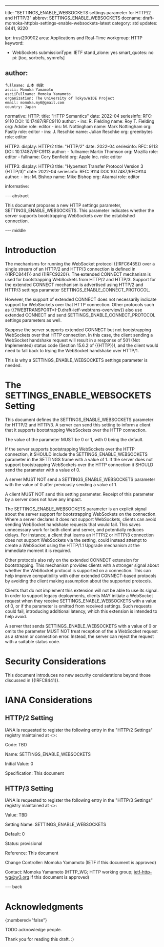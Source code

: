 ---
title: "SETTINGS_ENABLE_WEBSOCKETS settings parameter for HTTP/2 and HTTP/3"
abbrev: SETTINGS_ENABLE_WEBSOCKETS
docname: draft-momoka-httpbis-settings-enable-websockets-latest
category: std
updates: 8441, 9220

ipr: trust200902
area: Applications and Real-Time
workgroup: HTTP
keyword:
  - WebSockets
submissionType:
  IETF
stand_alone: yes
smart_quotes: no
pi: [toc, sortrefs, symrefs]

author:
 -
    fullname: 山本 桃歌
    ascii: Momoka Yamamoto
    asciiFullname: Momoka Yamamoto
    organization: The University of Tokyo/WIDE Project
    email: momoka.my6@gmail.com
    country: Japan



normative:
  HTTP:
    title: "HTTP Semantics"
    date: 2022-04
    seriesinfo:
      RFC: 9110
      DOI: 10.17487/RFC9110
    author:
      -
          ins: R. Fielding
          name: Roy T. Fielding
          org: Adobe
          role: editor
      -
          ins: M. Nottingham
          name: Mark Nottingham
          org: Fastly
          role: editor
      -
          ins: J. Reschke
          name: Julian Reschke
          org: greenbytes
          role: editor

  HTTP2:
    display: HTTP/2
    title: "HTTP/2"
    date: 2022-04
    seriesinfo:
      RFC: 9113
      DOI: 10.17487/RFC9113
    author:
      -
          fullname: Martin Thomson
          org: Mozilla
          role: editor
      -
          fullname: Cory Benfield
          org: Apple Inc.
          role: editor

  HTTP3:
    display: HTTP/3
    title: "Hypertext Transfer Protocol Version 3 (HTTP/3)"
    date: 2022-04
    seriesinfo:
      RFC: 9114
      DOI: 10.17487/RFC9114
    author:
      -
          ins: M. Bishop
          name: Mike Bishop
          org: Akamai
          role: editor



informative:




--- abstract

This document proposes a new HTTP settings parameter, SETTINGS_ENABLE_WEBSOCKETS.
This parameter indicates whether the server supports bootstrapping WebSockets over the established connection.


--- middle

# Introduction

The mechanisms for running the WebSocket protocol {{!RFC6455}} over a single stream of an HTTP/2 and HTTP/3 connection is defined in {{!RFC8441}} and {{!RFC9220}}.
The extended CONNECT mechanism is used for bootstrapping WebSockets from HTTP/2 and HTTP/3.
Support for the extended CONNECT mechanism is advertised using HTTP/2 and HTTP/3 settings parameter SETTINGS_ENABLE_CONNECT_PROTOCOL.

However, the support of extended CONNECT does not necessarily indicate support for WebSockets over that HTTP connection.
Other protocols such as {{?WEBTRANSPORT=I-D.draft-ietf-webtrans-overview}} also use extended CONNECT and send SETTINGS_ENABLE_CONNECT_PROTOCOL settings parameters as well.

Suppose the server supports extended CONNECT but not bootstrapping WebSockets over that HTTP connection.
In this case, the client sending a WebSocket handshake request will result in a response of 501 (Not Implemented) status code (Section 15.6.2 of {{HTTP}}),
and the client would need to fall back to trying the WebSocket handshake over HTTP/1.

This is why a SETTINGS_ENABLE_WEBSOCKETS settings parameter is needed.


# The SETTINGS_ENABLE_WEBSOCKETS Setting
This document defines the SETTINGS_ENABLE_WEBSOCKETS parameter for HTTP/2 and HTTP/3.
A server can send this setting to inform a client that it supports bootstrapping WebSockets over the HTTP connection.

The value of the parameter MUST be 0 or 1, with 0 being the default.

If the server supports bootstrapping WebSockets over the HTTP connection,
it SHOULD include the SETTINGS_ENABLE_WEBSOCKETS parameter in the SETTINGS frame with a value of 1.
If the server does not support bootstrapping WebSockets over the HTTP connection it SHOULD send the parameter with a value of 0.

A server MUST NOT send a SETTINGS_ENABLE_WEBSOCKETS parameter
with the value of 0 after previously sending a value of 1.

A client MUST NOT send this setting parameter.
Receipt of this parameter by a server does not have any impact.


The SETTINGS_ENABLE_WEBSOCKETS parameter is an explicit signal about the server
support for bootstrapping WebSockets on the connection. Where a server declares
it does not support WebSockets, clients can avoid sending WebSocket handshake
requests that would fail. This saves unnecessary work for both client and
server, and potentially reduces delays. For instance, a client that learns an
HTTP/2 or HTTP/3 connection does not support WebSockets via the setting, could
instead attempt to create a WebSocket using the HTTP/1.1 Upgrade mechanism at
the immediate moment it is required.

Other protocols also rely on the extended CONNECT extension for bootstrapping.
This mechanism provides clients with a stronger signal about whether the
WebSocket protocol is supported on a connection. This can help improve
compatibility with other extended CONNECT-based protocols by avoiding the client
making assumption about the supported protocols.

Clients that do not implement this extension will not be able to use its signal.
In order to support legacy deployments, clients MAY initiate a WebSocket request
when they receive SETTINGS_ENABLE_WEBSOCKETS with a value of 0, or if the
parameter is omitted from received settings. Such requests could fail,
introducing additional latency, which this extension is intended to help avoid.

A server that sends SETTINGS_ENABLE_WEBSOCKETS with a value of 0 or omits the
parameter MUST NOT treat reception of the a WebSocket request as a stream or
connection error. Instead, the server can reject the request with a suitable
status code.


# Security Considerations

This document introduces no new security considerations beyond those discussed in {{!RFC8441}}.

# IANA Considerations

## HTTP/2 Setting
IANA is requested to register the following entry in the "HTTP/2 Settings"
registry maintained at <[](https://www.iana.org/assignments/http2-parameters)>:

Code: TBD

Name: SETTINGS_ENABLE_WEBSOCKETS

Initial Value: 0

Specification: This document


## HTTP/3 Setting
IANA is requested to register the following entry in the "HTTP/3 Settings"
registry maintained at <[](https://www.iana.org/assignments/http3-parameters)>:

Value: TBD

Setting Name: SETTINGS_ENABLE_WEBSOCKETS

Default: 0

Status: provisional

Reference: This document

Change Controller: Momoka Yamamoto (IETF if this document is approved)

Contact: Momoka Yamamoto (HTTP_WG; HTTP working group; ietf-http-wg@w3.org if this document is approved)

--- back

# Acknowledgments
{:numbered="false"}

TODO acknowledge people.

Thank you for reading this draft. :)
